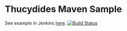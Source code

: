 Thucydides Maven Sample
=================
See example in Jenkins [here](https://martinreinhardt-online.de/jenkins/job/thucydides_maven_sample/).
[![Build Status](https://martinreinhardt-online.de/jenkins/buildStatus/icon?job=thucydides_maven_sample)](https://martinreinhardt-online.de/jenkins/job/thucydides_maven_sample/)
